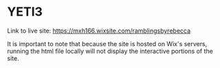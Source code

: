 # YETI3

Link to live site: https://mxh166.wixsite.com/ramblingsbyrebecca

It is important to note that because the site is hosted on Wix's servers, running the html file locally will not display the interactive portions of the site.
